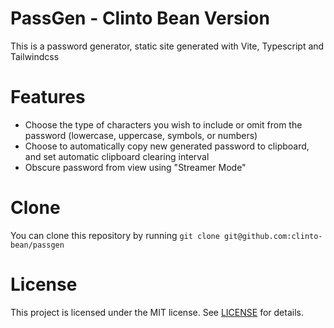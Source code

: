 # PassGen - Clinto Bean Version

This is a password generator, static site generated with Vite, Typescript and Tailwindcss

# Features

- Choose the type of characters you wish to include or omit from the password (lowercase, uppercase, symbols, or numbers)
- Choose to automatically copy new generated password to clipboard, and set automatic clipboard clearing interval
- Obscure password from view using "Streamer Mode"

# Clone

You can clone this repository by running `git clone git@github.com:clinto-bean/passgen`

# License

This project is licensed under the MIT license. See [LICENSE](LICENSE) for details.
